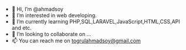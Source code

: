 - 👋 Hi, I’m @ahmadsoy
- 👀 I’m interested in web developing.
- 🌱 I’m currently learning PHP,SQL,LARAVEL,JavaScript,HTML,CSS,API and etc.
- 💞️ I’m looking to collaborate on ...
- 📫 You can reach me on togrulahmadsoy@gmail.com

<!---
ahmadsoy/ahmadsoy is a ✨ special ✨ repository because its `README.md` (this file) appears on your GitHub profile.
You can click the Preview link to take a look at your changes.
--->

